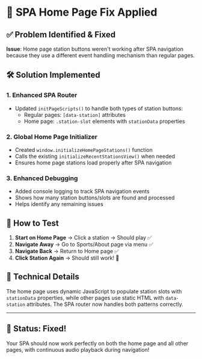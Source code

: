 # 🔧 SPA Home Page Fix Applied

## ✅ **Problem Identified & Fixed**

**Issue**: Home page station buttons weren't working after SPA navigation because they use a different event handling mechanism than regular pages.

## 🛠️ **Solution Implemented**

### 1. **Enhanced SPA Router**
- Updated `initPageScripts()` to handle both types of station buttons:
  - Regular pages: `[data-station]` attributes
  - Home page: `.station-slot` elements with `stationData` properties

### 2. **Global Home Page Initializer**  
- Created `window.initializeHomePageStations()` function
- Calls the existing `initializeRecentStationsView()` when needed
- Ensures home page stations load properly after SPA navigation

### 3. **Enhanced Debugging**
- Added console logging to track SPA navigation events
- Shows how many station buttons/slots are found and processed
- Helps identify any remaining issues

## 🧪 **How to Test**

1. **Start on Home Page** → Click a station → Should play ✅
2. **Navigate Away** → Go to Sports/About page via menu ✅  
3. **Navigate Back** → Return to Home page ✅
4. **Click Station Again** → Should still work! 🎵

## 📝 **Technical Details**

The home page uses dynamic JavaScript to populate station slots with `stationData` properties, while other pages use static HTML with `data-station` attributes. The SPA router now handles both patterns correctly.

---

## 🎉 **Status: Fixed!**

Your SPA should now work perfectly on both the home page and all other pages, with continuous audio playback during navigation!
